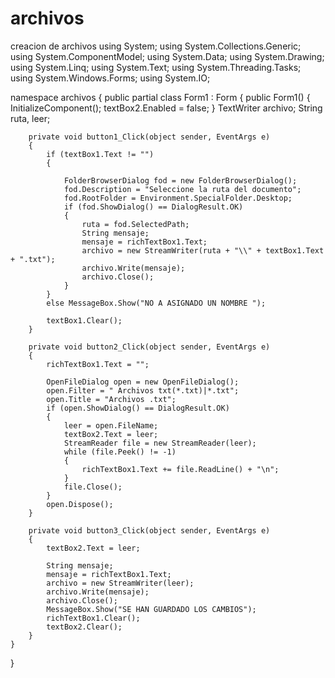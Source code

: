 # archivos
creacion de archivos
using System;
using System.Collections.Generic;
using System.ComponentModel;
using System.Data;
using System.Drawing;
using System.Linq;
using System.Text;
using System.Threading.Tasks;
using System.Windows.Forms;
using System.IO;

namespace archivos
{
    public partial class Form1 : Form
    {
        public Form1()
        {
            InitializeComponent();
            textBox2.Enabled = false;
        }
        TextWriter archivo;
        String ruta, leer;

        private void button1_Click(object sender, EventArgs e)
        {
            if (textBox1.Text != "")
            {

                FolderBrowserDialog fod = new FolderBrowserDialog();
                fod.Description = "Seleccione la ruta del documento";
                fod.RootFolder = Environment.SpecialFolder.Desktop;
                if (fod.ShowDialog() == DialogResult.OK)
                {
                    ruta = fod.SelectedPath;
                    String mensaje;
                    mensaje = richTextBox1.Text;
                    archivo = new StreamWriter(ruta + "\\" + textBox1.Text + ".txt");
                    archivo.Write(mensaje);
                    archivo.Close();
                }
            }
            else MessageBox.Show("NO A ASIGNADO UN NOMBRE ");

            textBox1.Clear();
        }

        private void button2_Click(object sender, EventArgs e)
        {
            richTextBox1.Text = "";

            OpenFileDialog open = new OpenFileDialog();
            open.Filter = " Archivos txt(*.txt)|*.txt";
            open.Title = "Archivos .txt";
            if (open.ShowDialog() == DialogResult.OK)
            {
                leer = open.FileName;
                textBox2.Text = leer;
                StreamReader file = new StreamReader(leer);
                while (file.Peek() != -1)
                {
                    richTextBox1.Text += file.ReadLine() + "\n";
                }
                file.Close();
            }
            open.Dispose();
        }

        private void button3_Click(object sender, EventArgs e)
        {
            textBox2.Text = leer;

            String mensaje;
            mensaje = richTextBox1.Text;
            archivo = new StreamWriter(leer);
            archivo.Write(mensaje);
            archivo.Close();
            MessageBox.Show("SE HAN GUARDADO LOS CAMBIOS");
            richTextBox1.Clear();
            textBox2.Clear();
        }
    }
}
